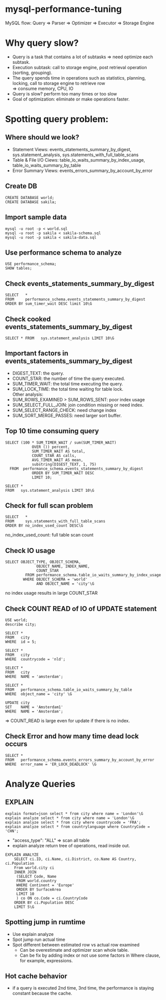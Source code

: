 # mysql-performance-tuning
MySQL flow: Query => Parser => Optimizer => Executor => Storage Engine

# Why query slow?
* Query is a task that contains a lot of subtasks => need optimize each subtask.
* Execution subtask: call to storage engine, post retrieval operation (sorting, grouping).
* The query spends time in operations such as statistics, planning, locking, call to storage engine to retrieve row  
=> consume memory, CPU, IO 
* Query is slow? perform too many times or too slow
* Goal of optimization: eliminate or make operations faster.

# Spotting query problem:
## Where should we look?
* Statement Views: events_statements_summary_by_digest, sys.statement_analysis, sys.statements_with_full_table_scans
* Table & File I/O Ciews: table_io_waits_summary_by_index_usage, table_io_waits_summary_by_table
* Error Summary Views: events_errors_summary_by_account_by_error

## Create DB
```
CREATE DATABASE world;
CREATE DATABASE sakila;
```

## Import sample data
```
mysql -u root -p < world.sql
mysql -u root -p sakila < sakila-schema.sql
mysql -u root -p sakila < sakila-data.sql
```

## Use performance schema to analyze
```
USE performance_schema;
SHOW tables; 
```
## Check events_statements_summary_by_digest
```
SELECT   *
FROM     performance_schema.events_statements_summary_by_digest
ORDER BY sum_timer_wait DESC limit 10\G
```
## Check cooked events_statements_summary_by_digest
```
SELECT * FROM   sys.statement_analysis LIMIT 10\G
```

## Important factors in events_statements_summary_by_digest
* DIGEST_TEXT: the query.
* COUNT_STAR: the number of time the query executed.
* SUM_TIMER_WAIT: the total time executing the query.
* SUM_LOCK_TIME: the total time waiting for table lock.  
Other analysis:
* SUM_ROWS_EXAMINED > SUM_ROWS_SENT: poor index usage
* SUM_SELECT_FULL_JOIN: join condition missing or need index.
* SUM_SELECT_RANGE_CHECK: need change index
* SUM_SORT_MERGE_PASSES: need larger sort buffer.

## Top 10 time consuming query
```
SELECT (100 * SUM_TIMER_WAIT / sum(SUM_TIMER_WAIT)
            OVER ()) percent,
            SUM_TIMER_WAIT AS total,
            COUNT_STAR AS calls,
            AVG_TIMER_WAIT AS mean,
            substring(DIGEST_TEXT, 1, 75)
  FROM  performance_schema.events_statements_summary_by_digest
            ORDER BY SUM_TIMER_WAIT DESC
            LIMIT 10;

SELECT *
FROM   sys.statement_analysis LIMIT 10\G
```

## Check for full scan problem
```
SELECT   *
FROM     sys.statements_with_full_table_scans
ORDER BY no_index_used_count DESC\G
```
no_index_used_count: full table scan count

## Check IO usage
```
SELECT OBJECT_TYPE, OBJECT_SCHEMA,
              OBJECT_NAME, INDEX_NAME,
              COUNT_STAR
         FROM performance_schema.table_io_waits_summary_by_index_usage
        WHERE OBJECT_SCHEMA = 'world'
              AND OBJECT_NAME = 'city'\G
```
no index usage results in large COUNT_STAR

## Check COUNT READ of IO of UPDATE statement
```
USE world;
describe city; 

SELECT *
FROM   city
WHERE  id = 5; 

SELECT *
FROM   city
WHERE  countrycode = 'nld';

SELECT *
FROM   city
WHERE  NAME = 'amsterdam';

SELECT *
FROM   performance_schema.table_io_waits_summary_by_table
WHERE  object_name = 'city' \G

UPDATE city
SET    NAME = 'Amsterdam1'
WHERE  NAME = 'Amsterdam'; 
```
=> COUNT_READ is large even for update if there is no index.

## Check Error and how many time dead lock occurs
```
SELECT *
FROM   performance_schema.events_errors_summary_by_account_by_error
WHERE  error_name = 'ER_LOCK_DEADLOCK' \G
```

# Analyze Queries

## EXPLAIN
```
explain format=json select * from city where name = 'London'\G
explain analyze select * from city where name = 'London'\G
explain analyze select * from city where countrycode = 'FRA';
explain analyze select * from countrylanguage where CountryCode = 'CHN';
```
* "access_type": "ALL" => scan all table
* explain analyze return tree of operations, read inside out.

```
EXPLAIN ANALYZE
    SELECT ci.ID, ci.Name, ci.District, co.Name AS Country, ci.Population
    From world.city ci
    INNER JOIN
     (SELECT Code, Name
     FROM world.country
     WHERE Continent = 'Europe'
     ORDER BY SurfaceArea
     LIMIT 10
     ) co ON co.Code = ci.CountryCode
    ORDER BY ci.Population DESC
    LIMIT 5\G
```

## Spotting jump in rumtime
* Use explain analyze
* Spot jump run actual time
* Spot different between estimated row vs actual row examined
  * Can be overestimate and optimizer scan whole table.
  * Can be fix by adding index or not use some factors in Where clause, for example, expressions.

## Hot cache behavior
* if a query is executed 2nd time, 3nd time, the performance is staying constant because the cache.

